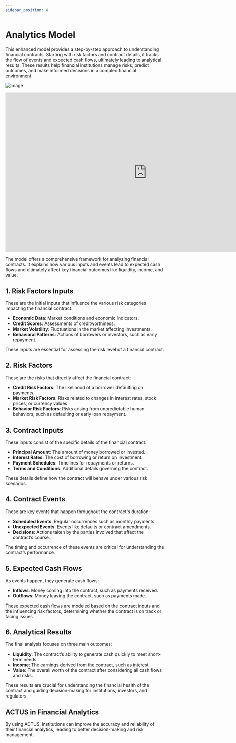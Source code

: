 ```yaml
---
sidebar_position: 4
---
```


# Analytics Model

This enhanced model provides a step-by-step approach to understanding financial contracts. Starting with risk factors and contract details, it tracks the flow of events and expected cash flows, ultimately leading to analytical results. These results help financial institutions manage risks, predict outcomes, and make informed decisions in a complex financial environment.

![image](../../assets/analytics_model2.png)

<div align="center">
    <iframe width="896" height="504" src="https://youtube.com/embed/DGbhhUmrwWU?start=538" frameborder="0" allow="accelerometer; autoplay; clipboard-write; encrypted-media; gyroscope; picture-in-picture" allowfullscreen></iframe>
</div>

The model offers a comprehensive framework for analyzing financial contracts. It explains how various inputs and events lead to expected cash flows and ultimately affect key financial outcomes like liquidity, income, and value.

## 1. Risk Factors Inputs

These are the initial inputs that influence the various risk categories impacting the financial contract:

- **Economic Data**: Market conditions and economic indicators.
- **Credit Scores**: Assessments of creditworthiness.
- **Market Volatility**: Fluctuations in the market affecting investments.
- **Behavioral Patterns**: Actions of borrowers or investors, such as early repayment.

These inputs are essential for assessing the risk level of a financial contract.

## 2. Risk Factors

These are the risks that directly affect the financial contract:

- **Credit Risk Factors**: The likelihood of a borrower defaulting on payments.
- **Market Risk Factors**: Risks related to changes in interest rates, stock prices, or currency values.
- **Behavior Risk Factors**: Risks arising from unpredictable human behaviors, such as defaulting or early loan repayment.

## 3. Contract Inputs

These inputs consist of the specific details of the financial contract:

- **Principal Amount**: The amount of money borrowed or invested.
- **Interest Rates**: The cost of borrowing or return on investment.
- **Payment Schedules**: Timelines for repayments or returns.
- **Terms and Conditions**: Additional details governing the contract.

These details define how the contract will behave under various risk scenarios.

## 4. Contract Events

These are key events that happen throughout the contract's duration:

- **Scheduled Events**: Regular occurrences such as monthly payments.
- **Unexpected Events**: Events like defaults or contract amendments.
- **Decisions**: Actions taken by the parties involved that affect the contract’s course.

The timing and occurrence of these events are critical for understanding the contract’s performance.

## 5. Expected Cash Flows

As events happen, they generate cash flows:

- **Inflows**: Money coming into the contract, such as payments received.
- **Outflows**: Money leaving the contract, such as payments made.

These expected cash flows are modeled based on the contract inputs and the influencing risk factors, determining whether the contract is on track or facing issues.

## 6. Analytical Results

The final analysis focuses on three main outcomes:

- **Liquidity**: The contract’s ability to generate cash quickly to meet short-term needs.
- **Income**: The earnings derived from the contract, such as interest.
- **Value**: The overall worth of the contract after considering all cash flows and risks.

These results are crucial for understanding the financial health of the contract and guiding decision-making for institutions, investors, and regulators.

## ACTUS in Financial Analytics

By using ACTUS, institutions can improve the accuracy and reliability of their financial analytics, leading to better decision-making and risk management.
